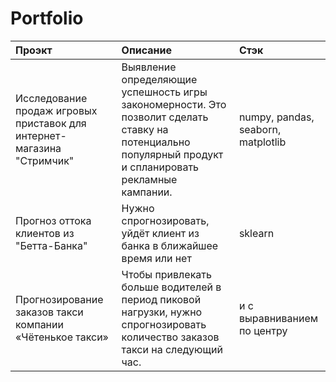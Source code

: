 # Portfolio

| Проэкт                |     Описание           | Стэк                        |
| :-------------------- | :--------------------- |:---------------------------|
| Исследование продаж игровых приставок для интернет-магазина "Стримчик" | Выявление определяющие успешность игры закономерности. Это позволит сделать ставку на потенциально популярный продукт и спланировать рекламные кампании. | numpy, pandas, seaborn, matplotlib |
|  Прогноз оттока клиентов из "Бетта-Банка" |Нужно спрогнозировать, уйдёт клиент из банка в ближайшее время или нет | sklearn|
| Прогнозирование заказов такси компании «Чётенькое такси» | Чтобы привлекать больше водителей в период пиковой нагрузки, нужно спрогнозировать количество заказов такси на следующий час. | и с выравниванием по центру |
